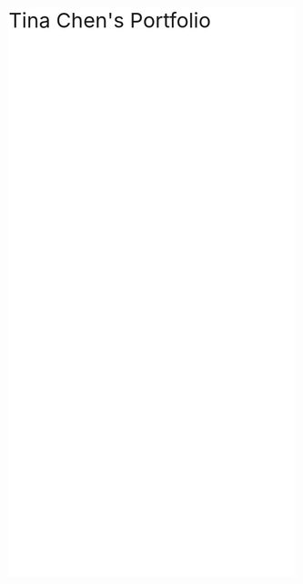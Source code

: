 <!DOCTYPE html>
<html>
<head>
<style>
.parallax {
    /* The image used */
<img scr="https://s-media-cache-ak0.pinimg.com/736x/e4/cc/74/e4cc747e065dbcebf15ff80f3625dced--rose-gold-marble-background-marble-     background-wallpapers.jpg">
    background-image: url("Background.jpg");
    /* Set a specific height */
    min-height: 500px; 

    /* Create the parallax scrolling effect */
    background-attachment: fixed;
    background-position: center;
    background-repeat: no-repeat;
    background-size: cover;
}
</style>
</head>
<body>


<div class="parallax"></div>

<div style="height:1000px;background-color:white;font-size:36px">
Tina Chen's Portfolio
</div>

</body>
</html>
